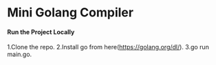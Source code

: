 # Mini Golang Compiler

#### Run the Project Locally
1.Clone the repo.
2.Install go from here(https://golang.org/dl/).
3.go run main.go.
